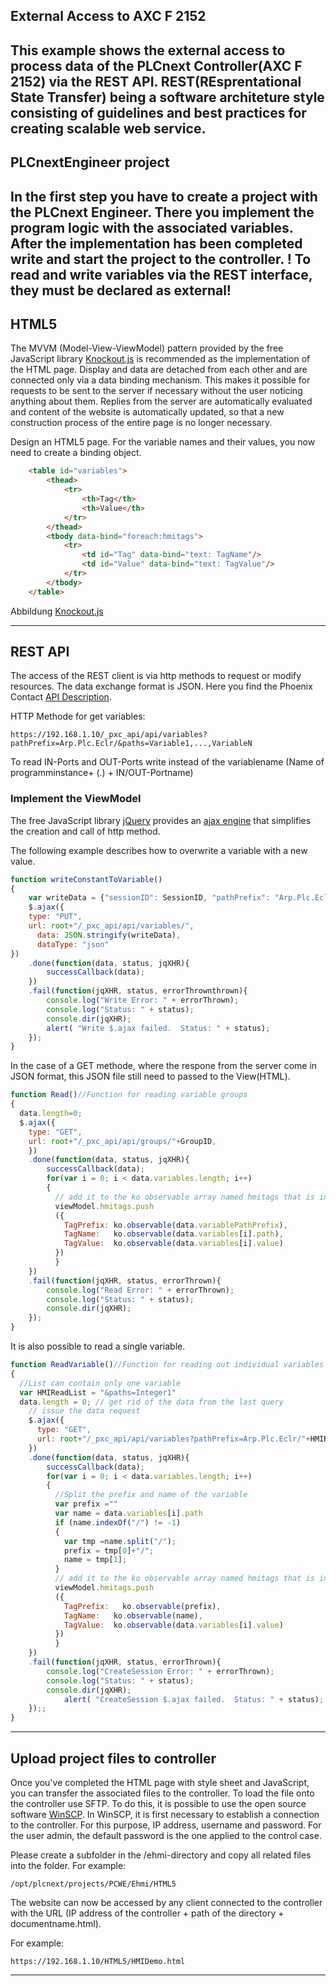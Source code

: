 External Access to AXC F 2152
----
This example shows the external access to process data of the PLCnext Controller(AXC F 2152) via the REST API.
REST(REsprentational State Transfer) being a software architeture style consisting of guidelines and best practices for creating scalable web service.
----
## PLCnextEngineer project
In the first step you have to create a project with the PLCnext Engineer. There you implement the program logic with the associated variables.
After the implementation has been completed write and start the project to the controller.
! To read and write variables via the REST interface, they must be declared as external!
----
## HTML5 
The MVVM (Model-View-ViewModel) pattern provided by the free JavaScript library [Knockout.js](https://knockoutjs.com) is recommended as the implementation of the HTML page. Display and data are detached from each other and are connected only via a data binding mechanism. This makes it possible for requests to be sent to the server if necessary without the user noticing anything about them. Replies from the server are automatically evaluated and content of the website is automatically updated, so that a new construction process of the entire page is no longer necessary.

Design an HTML5 page. For the variable names and their values, you now need to create a binding object. 

```html
    <table id="variables">
		<thead>
			<tr>
				<th>Tag</th>
				<th>Value</th>
			</tr>
		</thead>
		<tbody data-bind="foreach:hmitags">
			<tr>
				<td id="Tag" data-bind="text: TagName"/>
				<td id="Value" data-bind="text: TagValue"/>
			</tr>
		</tbody>
	</table> 
```
Abbildung
[Knockout.js](L:/Sonstiges/Prüfung/Abschlussprojekt/Dokumentation/Bilder/Knockoutjs.png)

----
## REST API
The access of the REST client is via http methods to request or modify resources. The data exchange format is JSON.
Here you find the Phoenix Contact [API Description](https://x).

HTTP Methode for get variables:
```
https://192.168.1.10/_pxc_api/api/variables?pathPrefix=Arp.Plc.Eclr/&paths=Variable1,...,VariableN
```
To read IN-Ports and OUT-Ports write instead of the variablename (Name of programminstance+ (.) + IN/OUT-Portname)

### Implement the ViewModel
The free JavaScript library [jQuery](https://jquery.com) provides an [ajax engine](api.jquery.com/jquery.ajax/) that simplifies the creation and call of http method.

The following example describes how to overwrite a variable with a new value.
```JavaScript
function writeConstantToVariable()
{
    var writeData = {"sessionID": SessionID, "pathPrefix": "Arp.Plc.Eclr/", "variables": [ { "path": viewModel.VarName(), "value": viewModel.ConstantValue(), "valueType": "Constant" } ]};
	$.ajax({
    type: "PUT",
    url: root+"/_pxc_api/api/variables/",
	  data: JSON.stringify(writeData),
	  dataType: "json"
})
    .done(function(data, status, jqXHR){
        successCallback(data);
    })
    .fail(function(jqXHR, status, errorThrownthrown){
        console.log("Write Error: " + errorThrown);
        console.log("Status: " + status);
        console.dir(jqXHR);
		alert( "Write $.ajax failed.  Status: " + status);
    });
}
```

In the case of a GET methode, where the respone from the server come in JSON format, this JSON file still need to passed to the View(HTML). 
```JavaScript
function Read()//Function for reading variable groups
{
  data.length=0;
  $.ajax({
    type: "GET",
    url: root+"/_pxc_api/api/groups/"+GroupID,
    })
    .done(function(data, status, jqXHR){
        successCallback(data);
        for(var i = 0; i < data.variables.length; i++)
        {
          // add it to the ko observable array named hmitags that is in the viewmodel
          viewModel.hmitags.push
          ({
            TagPrefix: ko.observable(data.variablePathPrefix),
            TagName:   ko.observable(data.variables[i].path),
            TagValue:  ko.observable(data.variables[i].value)
          })
          }
    })
    .fail(function(jqXHR, status, errorThrown){
        console.log("Read Error: " + errorThrown);
        console.log("Status: " + status);
        console.dir(jqXHR);
    });
}
```
It is also possible to read a single variable.
```JavaScript
function ReadVariable()//Function for reading out individual variables
{
  //List can contain only one variable
  var HMIReadList = "&paths=Integer1"
  data.length = 0; // get rid of the data from the last query
    // issue the data request
    $.ajax({
      type: "GET",
      url: root+"/_pxc_api/api/variables?pathPrefix=Arp.Plc.Eclr/"+HMIReadList,
    })
    .done(function(data, status, jqXHR){
        successCallback(data);
        for(var i = 0; i < data.variables.length; i++)
        {
          //Split the prefix and name of the variable
          var prefix =""
          var name = data.variables[i].path
          if (name.indexOf("/") != -1)
          {
            var tmp =name.split("/");
            prefix = tmp[0]+"/";
            name = tmp[1];
          }
          // add it to the ko observable array named hmitags that is in the viewmodel
          viewModel.hmitags.push
          ({
            TagPrefix:   ko.observable(prefix),
            TagName:   ko.observable(name),
            TagValue:  ko.observable(data.variables[i].value)
          })
          }
    })
    .fail(function(jqXHR, status, errorThrown){
        console.log("CreateSession Error: " + errorThrown);
        console.log("Status: " + status);
        console.dir(jqXHR);
		    alert( "CreateSession $.ajax failed.  Status: " + status);
    });;
}
```

----
## Upload project files to controller
Once you've completed the HTML page with style sheet and JavaScript, you can transfer the associated files to the controller.
To load the file onto the controller use SFTP. To do this, it is possible to use the open source software [WinSCP](https://winscp.net/). 
In WinSCP, it is first necessary to establish a connection to the controller. For this purpose, IP address, username and password. For the user admin, the default password is the one applied to the control case.

Please create a subfolder in the /ehmi-directory and copy all related files into the folder. 
For example:
```
/opt/plcnext/projects/PCWE/Ehmi/HTML5
```

The website can now be accessed by any client connected to the controller with the URL (IP address of the controller + path of the directory + documentname.html). 

For example:
```
https://192.168.1.10/HTML5/HMIDemo.html
```
----